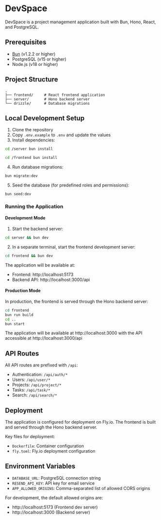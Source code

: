 # DevSpace

DevSpace is a project management application built with Bun, Hono, React, and PostgreSQL.

## Prerequisites

- [Bun](https://bun.sh) (v1.2.2 or higher)
- PostgreSQL (v15 or higher)
- Node.js (v18 or higher)

## Project Structure

```
.
├── frontend/     # React frontend application
├── server/       # Hono backend server
└── drizzle/      # Database migrations
```

## Local Development Setup

1. Clone the repository
2. Copy `.env.example` to `.env` and update the values
3. Install dependencies:

```bash
cd /server bun install
```

```bash
cd /frontend bun install
```

4. Run database migrations:

```bash
bun migrate:dev
```

5. Seed the database (for predefined roles and permissions):

```bash
bun seed:dev
```

### Running the Application

#### Development Mode

1. Start the backend server:

```bash
cd server && bun dev
```

2. In a separate terminal, start the frontend development server:

```bash
cd frontend && bun dev
```

The application will be available at:

- Frontend: http://localhost:5173
- Backend API: http://localhost:3000/api

#### Production Mode

In production, the frontend is served through the Hono backend server:

```bash
cd frontend
bun run build
cd ..
bun start
```

The application will be available at http://localhost:3000 with the API accessible at http://localhost:3000/api

## API Routes

All API routes are prefixed with `/api`:

- Authentication: `/api/auth/*`
- Users: `/api/user/*`
- Projects: `/api/project/*`
- Tasks: `/api/task/*`
- Search: `/api/search/*`

## Deployment

The application is configured for deployment on Fly.io. The frontend is built and served through the Hono backend server.

Key files for deployment:

- `Dockerfile`: Container configuration
- `fly.toml`: Fly.io deployment configuration

## Environment Variables

- `DATABASE_URL`: PostgreSQL connection string
- `RESEND_API_KEY`: API key for email service
- `APP_ALLOWED_ORIGINS`: Comma-separated list of allowed CORS origins

For development, the default allowed origins are:

- http://localhost:5173 (Frontend dev server)
- http://localhost:3000 (Backend server)
